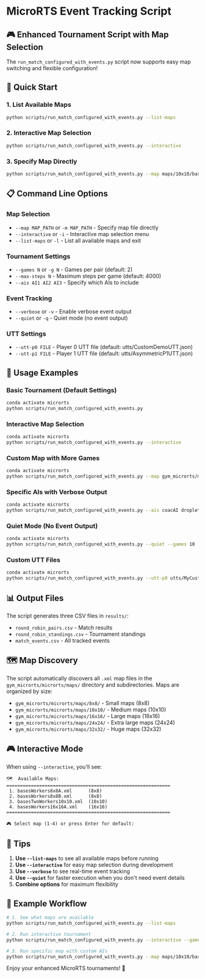 # MicroRTS Event Tracking Script

## 🎮 Enhanced Tournament Script with Map Selection

The `run_match_configured_with_events.py` script now supports easy map switching and flexible configuration!

## 🚀 Quick Start

### **1. List Available Maps**
```bash
python scripts/run_match_configured_with_events.py --list-maps
```

### **2. Interactive Map Selection**
```bash
python scripts/run_match_configured_with_events.py --interactive
```

### **3. Specify Map Directly**
```bash
python scripts/run_match_configured_with_events.py --map maps/10x10/basesTwoWorkers10x10.xml
```

## 📋 Command Line Options

### **Map Selection**
- `--map MAP_PATH` or `-m MAP_PATH` - Specify map file directly
- `--interactive` or `-i` - Interactive map selection menu
- `--list-maps` or `-l` - List all available maps and exit

### **Tournament Settings**
- `--games N` or `-g N` - Games per pair (default: 2)
- `--max-steps N` - Maximum steps per game (default: 4000)
- `--ais AI1 AI2 AI3` - Specify which AIs to include

### **Event Tracking**
- `--verbose` or `-v` - Enable verbose event output
- `--quiet` or `-q` - Quiet mode (no event output)

### **UTT Settings**
- `--utt-p0 FILE` - Player 0 UTT file (default: utts/CustomDemoUTT.json)
- `--utt-p1 FILE` - Player 1 UTT file (default: utts/AsymmetricP1UTT.json)

## 🎯 Usage Examples

### **Basic Tournament (Default Settings)**
```bash
conda activate microrts
python scripts/run_match_configured_with_events.py
```

### **Interactive Map Selection**
```bash
conda activate microrts
python scripts/run_match_configured_with_events.py --interactive
```

### **Custom Map with More Games**
```bash
conda activate microrts
python scripts/run_match_configured_with_events.py --map gym_microrts/microrts/maps/16x16/basesWorkers16x16A.xml --games 5
```

### **Specific AIs with Verbose Output**
```bash
conda activate microrts
python scripts/run_match_configured_with_events.py --ais coacAI droplet randomAI --verbose
```

### **Quiet Mode (No Event Output)**
```bash
conda activate microrts
python scripts/run_match_configured_with_events.py --quiet --games 10
```

### **Custom UTT Files**
```bash
conda activate microrts
python scripts/run_match_configured_with_events.py --utt-p0 utts/MyCustomUTT.json --utt-p1 utts/AnotherUTT.json
```

## 📊 Output Files

The script generates three CSV files in `results/`:
- `round_robin_pairs.csv` - Match results
- `round_robin_standings.csv` - Tournament standings
- `match_events.csv` - All tracked events

## 🗺️ Map Discovery

The script automatically discovers all `.xml` map files in the `gym_microrts/microrts/maps/` directory and subdirectories. Maps are organized by size:
- `gym_microrts/microrts/maps/8x8/` - Small maps (8x8)
- `gym_microrts/microrts/maps/10x10/` - Medium maps (10x10)
- `gym_microrts/microrts/maps/16x16/` - Large maps (16x16)
- `gym_microrts/microrts/maps/24x24/` - Extra large maps (24x24)
- `gym_microrts/microrts/maps/32x32/` - Huge maps (32x32)

## 🎮 Interactive Mode

When using `--interactive`, you'll see:
```
🗺️  Available Maps:
============================================================
 1. basesWorkers8x8A.xml      (8x8)
 2. basesWorkers8x8B.xml      (8x8)
 3. basesTwoWorkers10x10.xml  (10x10)
 4. basesWorkers16x16A.xml    (16x16)
============================================================

🎮 Select map (1-4) or press Enter for default: 
```

## 🔧 Tips

1. **Use `--list-maps`** to see all available maps before running
2. **Use `--interactive`** for easy map selection during development
3. **Use `--verbose`** to see real-time event tracking
4. **Use `--quiet`** for faster execution when you don't need event details
5. **Combine options** for maximum flexibility

## 🎯 Example Workflow

```bash
# 1. See what maps are available
python scripts/run_match_configured_with_events.py --list-maps

# 2. Run interactive tournament
python scripts/run_match_configured_with_events.py --interactive --games 3 --verbose

# 3. Run specific map with custom AIs
python scripts/run_match_configured_with_events.py --map maps/10x10/basesTwoWorkers10x10.xml --ais coacAI droplet --games 5
```

Enjoy your enhanced MicroRTS tournaments! 🎉
